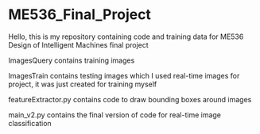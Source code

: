 # ME536_Final_Project
Hello, this is my repository containing code and training data for ME536 Design of Intelligent Machines final project

ImagesQuery contains training images

ImagesTrain contains testing images which I used real-time images for project, it was just created for training myself

featureExtractor.py contains code to draw bounding boxes around images

main_v2.py contains the final version of code for real-time image classification
